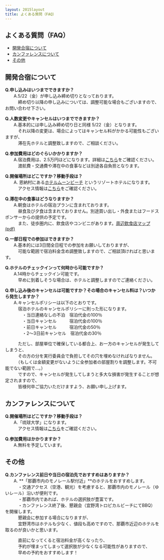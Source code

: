 ```yaml
---
layout: 2015layout
title: よくある質問（FAQ）
---
```


## よくある質問（FAQ）

 * [開発合宿について](#camp)
 * [カンファレンスについて](#conference)
 * [その他](#etc)

<a name="camp"></a>

## 開発合宿について

**Q.申し込みはいつまでできますか？**  
　　A.5/22（金）が申し込み締め切りとなっております。  
　　　締め切り以降の申し込みについては、調整可能な場合もございますので、お問い合わせ下さい。  

**Q.人数変更やキャンセルはいつまでできますか？**  
　　A.基本的には申し込み締め切り日と同様 5/22（金）となります。  
　　　それ以降の変更は、場合によってはキャンセル料がかかる可能性もございますが、  
　　　滞在先ホテルと調整致しますので、ご相談ください。  

**Q.参加費用はどのぐらいかかりますか？**  
　　A.宿泊費用は、2.5万円ほどになります。詳細は[こちら](/2015/camp.html)をご確認ください。  
　　　渡航費・交通費や滞在中の食事などは別途各自負担となります。  

**Q.開催場所はどこですか？移動手段は？**  
　　A.  恩納村にある[ホテルムーンビーチ](http://www.moonbeach.co.jp/) というリゾートホテルになります。  
　　　アクセス情報は[こちら](http://www.moonbeach.co.jp/about_hotel/access/)をご確認ください。  

**Q.滞在中の食事はどうなりますか？**  
　　A.朝食はホテルの宿泊プランに含まれております。  
　　　昼食及び夕食は含まれておりません。別途買い出し・外食またはフードスポンサーからの提供の予定です。  
　　　また、徒歩圏内に、飲食店やコンビニがあります。[周辺飲食店マップ(pdf)](http://www.moonbeach.co.jp/common/images/uploads/2010/08/%E4%BD%8E%E8%A7%A3%E5%83%8F%E5%BA%A6%E7%89%88%E3%83%9B%E3%83%86%E3%83%AB%E3%83%A0%E3%83%BC%E3%83%B3%E3%83%93%E3%83%BC%E3%83%81%E5%91%A8%E8%BE%BA%E9%A3%B2%E9%A3%9F%E5%BA%97%E3%83%9E%E3%83%83%E3%83%97002.pdf)  

**Q.一部日程での参加はできますか？**  
　　A.基本的には3日間全日程での参加をお願いしておりますが、  
　　　可能な範囲で宿泊料金含め調整致しますので、ご相談頂ければと思います。  

**Q.ホテルのチェックインって何時から可能ですか？**  
　　A.14時からチェックイン可能です。  
　　　早めに到着しそうな場合は、ホテルと調整しますのでご連絡ください。  

**Q.申し込み後のキャンセルは可能ですか？その場合のキャンセル料は？いつから発生しますか？**  
　　A.キャンセルポリシーは以下のとおりです。  
　　　宿泊ホテルのキャンセルポリシーに則った形になります。  
　　　　・当日連絡なしの不泊　宿泊代金の100％  
　　　　・当日キャンセル　　　宿泊代金の100％  
　　　　・前日キャンセル　　　宿泊代金の50％  
　　　　・2～3日前キャンセル　宿泊代金の30％  

　　　ただし、部屋単位で確保している都合上、お一方のキャンセルが発生してしまうと、  
　　　その方の分を実行委員会で負担してその穴を埋めなければなりません。  
　　　（もしくは金額変更がないように全参加者の部屋割りを調整します。不可能でない範囲で...。）  
　　　ですので、キャンセルが発生してしまうと多大な損害が発生することが想定されますので、  
　　　皆様何卒ご協力いただけますよう、お願い申し上げます。  

<a name="conference"></a>

## カンファレンスについて

**Q.開催場所はどこですか？移動手段は？**  
　　A.「琉球大学」になります。  
　　　アクセス情報は[こちら](http://www.u-ryukyu.ac.jp/univ_info/general/access/index.html)をご確認ください。  

**Q.参加費用はかかりますか？**  
　　A.無料を予定しています。  

<a name="etc"></a>

## その他

**Q.カンファレンス前日や当日の宿泊先でおすすめはありますか？**  
　　A. **「那覇市内のモノレール駅付近」**のホテルをおすすめします。  
　　　・交通アクセス（空港、観光）を考慮すると、那覇市内のモノレール（ゆいレール）沿いが便利です。  
　　　・那覇市内であれば、ホテルの選択肢が豊富です。  
　　　・カンファレンス終了後、懇親会（宜野湾トロピカルビーチにてBBQ）を開催します。  
　　　懇親会に参加する場合になりますが、  
　　　宜野湾市はホテルも少なく、値段も高めですので、那覇市近辺のホテルを取るのが良いかと思います。  

　　　直前になってくると宿泊料金が高くなったり、  
　　　予約が埋まってしまって選択肢が少なくなる可能性がありますので、  
　　　早めの予約をおすすめします！  

